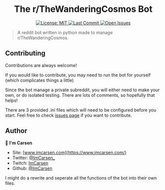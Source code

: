 <h1 align="center">The r/TheWanderingCosmos Bot</h1>

<p align="center">
  <a href="https://choosealicense.com/licenses/mit/">
    <img alt="License: MIT" src="https://img.shields.io/github/license/ImCarsen/The-Wandering-Cosmos?style=for-the-badge" target="_blank" />
  </a>
  <a href="https://github.com/ImCarsen/The-Wandering-Cosmos/commits/master">
    <img alt="Last Commit" src="https://img.shields.io/github/last-commit/ImCarsen/The-Wandering-Cosmos?style=for-the-badge" target="_blank" />
  </a>
  <a href="https://github.com/ImCarsen/The-Wandering-Cosmos/issues">
    <img alt="Open Issues" src="https://img.shields.io/github/issues/ImCarsen/The-Wandering-Cosmos?style=for-the-badge" target="_blank" />
  </a>
</p>

> A reddit bot written in python made to manage r/TheWanderingCosmos.<br /> 


## Contributing

Contributions are always welcome!

If you would like to contribute, you may need to run the bot for yourself (which complicates things a little)

Since the bot manage a private subreddit, you will either need to make your own, or do isolated testing.
There are lots of comments, so hopefully that helps!

There are 3 provided .ini files which will need to be configured before you start.
Feel free to check [issues page](https://github.com/ImCarsen/The-Wandering-Cosmos/issues) if you want to contribute.<br />

## Author

👤 **I'm Carsen**

- Site: [www.imcarsen.com](https://www.imcarsen.com/)
- Twitter: [@ImCarsen_](https://twitter.com/ImCarsen_)
- Twitch: [ImCarsen](https://www.twitch.tv/imcarsen)
- Github: [@ImCarsen](https://github.com/ImCarsen)


I might do a rewrite and seperate all the functions of the bot into their own files.
